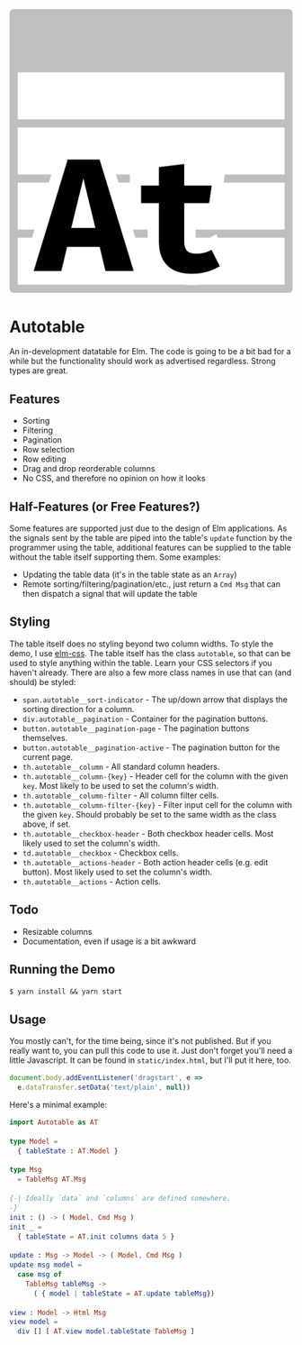 ![](logo.svg)

# Autotable

An in-development datatable for Elm. The code is going to be a bit bad for a
while but the functionality should work as advertised regardless. Strong types
are great.

## Features

* Sorting
* Filtering
* Pagination
* Row selection
* Row editing
* Drag and drop reorderable columns
* No CSS, and therefore no opinion on how it looks

## Half-Features (or Free Features?)

Some features are supported just due to the design of Elm applications. As the
signals sent by the table are piped into the table's `update` function by the
programmer using the table, additional features can be supplied to the table
without the table itself supporting them. Some examples:

* Updating the table data (it's in the table state as an `Array`)
* Remote sorting/filtering/pagination/etc., just return a `Cmd Msg` that can
  then dispatch a signal that will update the table

## Styling

The table itself does no styling beyond two column widths. To style the demo, I
use [elm-css](https://package.elm-lang.org/packages/rtfeldman/elm-css/latest/).
The table itself has the class `autotable`, so that can be used to style
anything within the table. Learn your CSS selectors if you haven't already.
There are also a few more class names in use that can (and should) be styled:

* `span.autotable__sort-indicator` - The up/down arrow that displays the
  sorting direction for a column.
* `div.autotable__pagination` - Container for the pagination buttons.
* `button.autotable__pagination-page` - The pagination buttons themselves.
* `button.autotable__pagination-active` - The pagination button for the current
  page.
* `th.autotable__column` - All standard column headers.
* `th.autotable__column-{key}` - Header cell for the column with the given `key`.
  Most likely to be used to set the column's width.
* `th.autotable__column-filter` - All column filter cells.
* `th.autotable__column-filter-{key}` - Filter input cell for the column with the
  given `key`. Should probably be set to the same width as the class above, if
  set.
* `th.autotable__checkbox-header` - Both checkbox header cells. Most likely used
  to set the column's width.
* `td.autotable__checkbox` - Checkbox cells.
* `th.autotable__actions-header` - Both action header cells (e.g. edit button).
  Most likely used to set the column's width.
* `th.autotable__actions` - Action cells.

## Todo

* Resizable columns
* Documentation, even if usage is a bit awkward

## Running the Demo

`$ yarn install && yarn start`

## Usage

You mostly can't, for the time being, since it's not published. But if you
really want to, you can pull this code to use it. Just don't forget you'll need
a little Javascript. It can be found in `static/index.html`, but I'll put it
here, too.

```js
document.body.addEventListener('dragstart', e =>
  e.dataTransfer.setData('text/plain', null))
```

Here's a minimal example:

```elm
import Autotable as AT

type Model =
  { tableState : AT.Model }

type Msg
  = TableMsg AT.Msg

{-| Ideally `data` and `columns` are defined somewhere.
-}
init : () -> ( Model, Cmd Msg )
init _ =
  { tableState = AT.init columns data 5 }

update : Msg -> Model -> ( Model, Cmd Msg )
update msg model =
  case msg of
    TableMsg tableMsg ->
      ( { model | tableState = AT.update tableMsg})

view : Model -> Html Msg
view model =
  div [] [ AT.view model.tableState TableMsg ]
```
